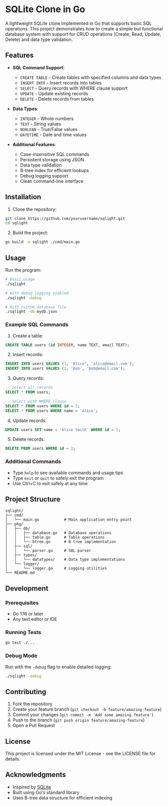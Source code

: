 # SQLite Clone in Go

A lightweight SQLite clone implemented in Go that supports basic SQL operations. This project demonstrates how to create a simple but functional database system with support for CRUD operations (Create, Read, Update, Delete) and data type validation.

## Features

- **SQL Command Support**:
  - `CREATE TABLE` - Create tables with specified columns and data types
  - `INSERT INTO` - Insert records into tables
  - `SELECT` - Query records with WHERE clause support
  - `UPDATE` - Update existing records
  - `DELETE` - Delete records from tables

- **Data Types**:
  - `INTEGER` - Whole numbers
  - `TEXT` - String values
  - `BOOLEAN` - True/False values
  - `DATETIME` - Date and time values

- **Additional Features**:
  - Case-insensitive SQL commands
  - Persistent storage using JSON
  - Data type validation
  - B-tree index for efficient lookups
  - Debug logging support
  - Clean command-line interface

## Installation

1. Clone the repository:
```bash
git clone https://github.com/yourusername/sqlight.git
cd sqlight
```

2. Build the project:
```bash
go build -o sqlight ./cmd/main.go
```

## Usage

Run the program:
```bash
# Basic usage
./sqlight

# With debug logging enabled
./sqlight -debug

# With custom database file
./sqlight -db mydb.json
```

### Example SQL Commands

1. Create a table:
```sql
CREATE TABLE users (id INTEGER, name TEXT, email TEXT);
```

2. Insert records:
```sql
INSERT INTO users VALUES (1, 'Alice', 'alice@email.com');
INSERT INTO users VALUES (2, 'Bob', 'bob@email.com');
```

3. Query records:
```sql
-- Select all records
SELECT * FROM users;

-- Select with WHERE clause
SELECT * FROM users WHERE id = 1;
SELECT * FROM users WHERE name = 'Alice';
```

4. Update records:
```sql
UPDATE users SET name = 'Alice Smith' WHERE id = 1;
```

5. Delete records:
```sql
DELETE FROM users WHERE id = 2;
```

### Additional Commands
- Type `help` to see available commands and usage tips
- Type `exit` or `quit` to safely exit the program
- Use Ctrl+C to exit safely at any time

## Project Structure

```
sqlight/
├── cmd/
│   └── main.go           # Main application entry point
├── pkg/
│   ├── db/
│   │   ├── database.go   # Database operations
│   │   ├── table.go      # Table operations
│   │   └── btree.go      # B-tree implementation
│   ├── sql/
│   │   └── parser.go     # SQL parser
│   ├── types/
│   │   └── datatypes/    # Data type implementations
│   └── logger/
│       └── logger.go     # Logging utilities
└── README.md
```

## Development

### Prerequisites
- Go 1.16 or later
- Any text editor or IDE

### Running Tests
```bash
go test ./...
```

### Debug Mode
Run with the `-debug` flag to enable detailed logging:
```bash
./sqlight -debug
```

## Contributing

1. Fork the repository
2. Create your feature branch (`git checkout -b feature/amazing-feature`)
3. Commit your changes (`git commit -m 'Add some amazing feature'`)
4. Push to the branch (`git push origin feature/amazing-feature`)
5. Open a Pull Request

## License

This project is licensed under the MIT License - see the LICENSE file for details.

## Acknowledgments

- Inspired by [SQLite](https://sqlite.org/)
- Built using Go's standard library
- Uses B-tree data structure for efficient indexing
